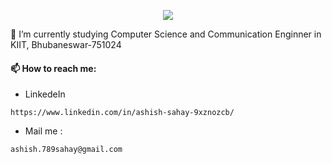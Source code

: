 <p align="center">
  <img src="https://readme-typing-svg.herokuapp.com/?lines=👋+Hi,+I'm+Ashish+Kumar+Sahay!;👀+I’m+interested+in+Data+Analytics,+Cloud+Computing,+SDE,+AI,+and+ML.;🌱+I’m+studying+in+kiit.;&font=Fira%20Code&center=true&width=900&height=50&duration=4000&pause=1000">
</p>
🧠 I’m currently studying Computer Science and Communication Enginner in KIIT, Bhubaneswar-751024
  
  #### 📫 How to reach me:
  
  - LinkedeIn
  
  ```https://www.linkedin.com/in/ashish-sahay-9xznozcb/```
  
  - Mail me :
  
  ```ashish.789sahay@gmail.com```
  
